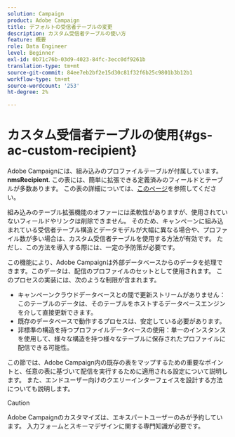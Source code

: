 ```yaml
---
solution: Campaign
product: Adobe Campaign
title: デフォルトの受信者テーブルの変更
description: カスタム受信者テーブルの使い方
feature: 概要
role: Data Engineer
level: Beginner
exl-id: 0b71c76b-03d9-4023-84fc-3ecc0df9261b
translation-type: tm+mt
source-git-commit: 84ee7eb2bf2e15d30c81f32f6b25c9801b3b12b1
workflow-type: tm+mt
source-wordcount: '253'
ht-degree: 2%

---
```


# カスタム受信者テーブルの使用{#gs-ac-custom-recipient}

Adobe Campaignには、組み込みのプロファイルテーブルが付属しています。**nmsRecipient**. この表には、簡単に拡張できる定義済みのフィールドとテーブルが多数あります。 この表の詳細については、[このページ](datamodel.md#ootb-profiles)を参照してください。

組み込みのテーブル拡張機能のオファーには柔軟性がありますが、使用されていないフィールドやリンクは削除できません。 そのため、キャンペーンに組み込まれている受信者テーブル構造とデータモデルが大幅に異なる場合や、プロファイル数が多い場合は、カスタム受信者テーブルを使用する方法が有効です。  ただし、この方法を導入する際には、一定の予防策が必要です。

この機能により、Adobe Campaignは外部データベースからのデータを処理できます。このデータは、配信のプロファイルのセットとして使用されます。 このプロセスの実装には、次のような制限が含まれます。

* キャンペーンクラウドデータベースとの間で更新ストリームがありません：このテーブルのデータは、そのテーブルをホストするデータベースエンジンを介して直接更新できます。
* 既存のデータベースで動作するプロセスは、安定している必要があります。
* 非標準の構造を持つプロファイルデータベースの使用：単一のインスタンスを使用して、様々な構造を持つ様々なテーブルに保存されたプロファイルに配信できる可能性。

この節では、Adobe Campaign内の既存の表をマップするための重要なポイントと、任意の表に基づいて配信を実行するために適用される設定について説明します。 また、エンドユーザー向けのクエリーインターフェイスを設計する方法についても説明します。

>[!CAUTION]
>
>Adobe Campaignのカスタマイズは、エキスパートユーザーのみが予約しています。 入力フォームとスキーマデザインに関する専門知識が必要です。

